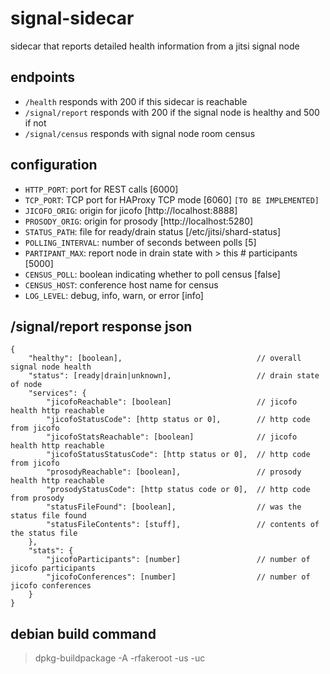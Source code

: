 # signal-sidecar
sidecar that reports detailed health information from a jitsi signal node

## endpoints

* `/health` responds with 200 if this sidecar is reachable
* `/signal/report` responds with 200 if the signal node is healthy and 500 if not
* `/signal/census` responds with signal node room census

## configuration

* `HTTP_PORT`: port for REST calls [6000]
* `TCP_PORT`: TCP port for HAProxy TCP mode [6060] `[TO BE IMPLEMENTED]`
* `JICOFO_ORIG`: origin for jicofo [http://localhost:8888]
* `PROSODY_ORIG`: origin for prosody [http://localhost:5280]
* `STATUS_PATH`: file for ready/drain status [/etc/jitsi/shard-status]
* `POLLING_INTERVAL`: number of seconds between polls [5]
* `PARTIPANT_MAX`: report node in drain state with > this # participants [5000]
* `CENSUS_POLL`: boolean indicating whether to poll census [false]
* `CENSUS_HOST`: conference host name for census
* `LOG_LEVEL`: debug, info, warn, or error [info]

## /signal/report response json

```
{
    "healthy": [boolean],                              // overall signal node health
    "status": [ready|drain|unknown],                   // drain state of node
    "services": {
        "jicofoReachable": [boolean]                   // jicofo health http reachable
        "jicofoStatusCode": [http status or 0],        // http code from jicofo
        "jicofoStatsReachable": [boolean]              // jicofo health http reachable
        "jicofoStatusStatusCode": [http status or 0],  // http code from jicofo
        "prosodyReachable": [boolean],                 // prosody health http reachable
        "prosodyStatusCode": [http status code or 0],  // http code from prosody
        "statusFileFound": [boolean],                  // was the status file found
        "statusFileContents": [stuff],                 // contents of the status file
    },
    "stats": {
        "jicofoParticipants": [number]                 // number of jicofo participants
        "jicofoConferences": [number]                  // number of jicofo conferences
    }
}
```
## debian build command

> dpkg-buildpackage -A -rfakeroot -us -uc
